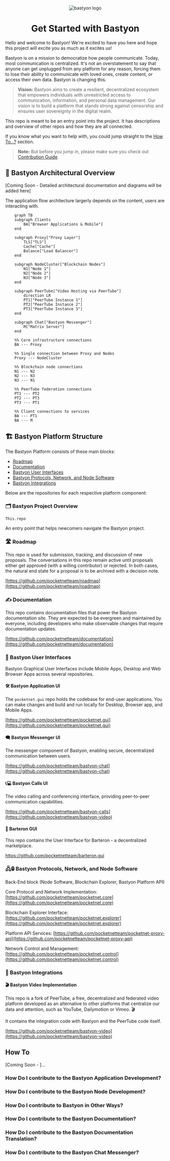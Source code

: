 <!--
-  [x] Update readme.md with what this repo is all about
-  [ ] Share this information with stakeholders
-->

<div align="center">
  <img src="bastyon-logo-256x256.png" alt="bastyon logo">
</div>

<div align="center">

# Get Started with Bastyon

</div>

Hello and welcome to Bastyon! We're excited to have you here and hope this project will excite you as much as it excites us!

Bastyon is on a mission to democratize how people communicate. Today, most communication is centralized. It's not an overstatement to say that anyone can get unplugged from any platform for any reason, forcing them to lose their ability to communicate with loved ones, create content, or access their own data. Bastyon is changing this.

>**Vision:**
Bastyon aims to create a resilient, decentralized ecosystem that empowers individuals with unrestricted access to communication, information, and personal data management. Our vision is to build a platform that stands strong against censorship and ensures user sovereignty in the digital realm.

This repo is meant to be an entry point into the project. It has descriptions and overview of other repos and how they are all connected.

If you know what you want to help with, you could jump straight to the [How To...?](#how-to) section.

> **Note:** But before you jump in, please make sure you check out [Contribution Guide](contribution.md). 

## 📝 Bastyon Architectural Overview

[Coming Soon - Detailed architectural documentation and diagrams will be added here]

The application flow architecture largerly depends on the content, users are interacting with.

```mermaid
    graph TB
    subgraph Clients
        BA["Browser Applications & Mobile"]
    end

    subgraph Proxy["Proxy Layer"]
        TLS["TLS"]
        Cache["Cache"]
        Balance["Load Balancer"]
    end

    subgraph NodeCluster["Blockchain Nodes"]
        N1["Node 1"]
        N2["Node 2"]
        N3["Node 3"]
    end

    subgraph PeerTube["Video Hosting via PeerTube"]
        direction LR
        PT1["PeerTube Instance 1"]
        PT2["PeerTube Instance 2"]
        PT3["PeerTube Instance 3"]
    end

    subgraph Chat["Bastyon Messenger"]
        M["Matrix Server"]
    end

    %% Core infrastructure connections
    BA --- Proxy
    
    %% Single connection between Proxy and Nodes
    Proxy --- NodeCluster
    
    %% Blockchain node connections
    N1 --- N2
    N2 --- N3
    N3 --- N1
    
    %% PeerTube federation connections
    PT1 --- PT2
    PT2 --- PT3
    PT3 --- PT1
    
    %% Client connections to services
    BA --- PT1
    BA --- M
```

## 🏗️ Bastyon Platform Structure

The Bastyon Platform consists of these main blocks:

- [Roadmap](#roadmap)
- [Documentation](#documentation)
- [Bastyon User Interfaces](#bastyon-user-interfaces)
- [Bastyon Protocols, Network, and Node Software](#bastyon-protocols-network-and-node-software)
- [Bastyon Integrations](#bastyon-integrations)

Below are the repositories for each respective platform component:

### 🗂️ Bastyon Project Overview

`This.repo`

An entry point that helps newcomers navigate the Bastyon project.

### 🛣️ Roadmap

This repo is used for submission, tracking, and discussion of new proposals. The conversations in this repo remain active until proposals either get approved (with a willing contributor) or rejected. In both cases, the natural end state for a proposal is to be archived with a decision note.

[https://github.com/pocketnetteam/roadmap](https://github.com/pocketnetteam/roadmap)

### ✍️ Documentation

This repo contains documentation files that power the Bastyon documentation site. They are expected to be evergreen and maintained by everyone, including developers who make observable changes that require documentation updates.

[https://github.com/pocketnetteam/documentation](https://github.com/pocketnetteam/documentation)

### 🎨 Bastyon User Interfaces

Bastyon Graphical User Interfaces include Mobile Apps, Desktop and Web Browser Apps across several repositories.

#### 🛠️ Bastyon Application UI

The `pocketnet.gui` repo holds the codebase for end-user applications. You can make changes and build and run locally for Desktop, Browser app, and Mobile Apps.

[https://github.com/pocketnetteam/pocketnet.gui](https://github.com/pocketnetteam/pocketnet.gui)

#### 🗨️ Bastyon Messenger UI

The messenger component of Bastyon, enabling secure, decentralized communication between users.

[https://github.com/pocketnetteam/bastyon-chat](https://github.com/pocketnetteam/bastyon-chat)

#### 📞💻 Bastyon Calls UI

The video calling and conferencing interface, providing peer-to-peer communication capabilities.

[https://github.com/pocketnetteam/bastyon-calls](https://github.com/pocketnetteam/bastyon-video)

#### 🔄 Barteron GUI

This repo contains the User Interface for Barteron - a decentralized marketplace.

https://github.com/pocketnetteam/barteron.gui

### 🖧🔒 Bastyon Protocols, Network, and Node Software

Back-End block (Node Software, Blockchain Explorer, Bastyon Platform API)

Core Protocol and Network Implementation:
[https://github.com/pocketnetteam/pocketnet.core](https://github.com/pocketnetteam/pocketnet.core)

Blockchain Explorer Interface:
[https://github.com/pocketnetteam/pocketnet.explorer](https://github.com/pocketnetteam/pocketnet.explorer)

Platform API Services:
[https://github.com/pocketnetteam/pocketnet-proxy-api](https://github.com/pocketnetteam/pocketnet-proxy-api)

Network Control and Management:
[https://github.com/pocketnetteam/pocketnet.control](https://github.com/pocketnetteam/pocketnet.control)

### 🧩 Bastyon Integrations

#### 🎬 Bastyon Video Implementation
This repo is a fork of PeerTube, a free, decentralized and federated video platform developed as an alternative to other platforms that centralize our data and attention, such as YouTube, Dailymotion or Vimeo. 🎬

It contains the integration code with Bastyon and the PeerTube code itself.

[https://github.com/pocketnetteam/bastyon-video](https://github.com/pocketnetteam/bastyon-video)


## How To

[Coming Soon - ]...

### How Do I contribute to the Bastyon Application Development?
### How Do I contribute to the Bastyon Node Development?
### How Do I contribute to Bastyon in Other Ways?
### How Do I contribute to the Bastyon Documentation?
### How Do I contribute to the Bastyon Documentation Translation?
### How Do I contribute to the Bastyon Chat Messenger?

